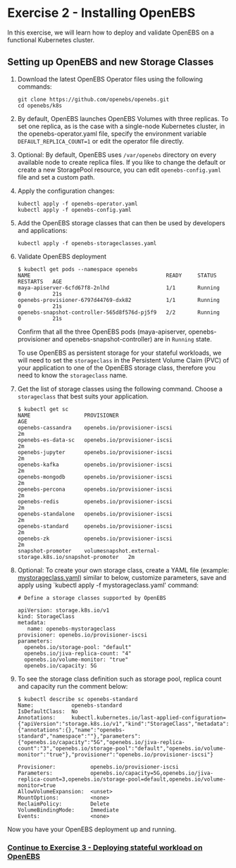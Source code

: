 # Exercise 2 - Installing OpenEBS

In this exercise, we will learn how to deploy and validate OpenEBS on a functional Kubernetes cluster.

## Setting up OpenEBS and new Storage Classes

1.  Download the latest OpenEBS Operator files using the following commands:

    ```
    git clone https://github.com/openebs/openebs.git
    cd openebs/k8s
    ```

2.  By default, OpenEBS launches OpenEBS Volumes with three replicas. To set one replica, as is the case with a single-node Kubernetes cluster, in the openebs-operator.yaml file, specify the environment variable `DEFAULT_REPLICA_COUNT=1` or edit the operator file directly.

3.  Optional: By default, OpenEBS uses `/var/openebs` directory on every available node to create replica files. If you like to change the default or create a new StoragePool resource, you can edit `openebs-config.yaml` file and set a custom path. 

4.  Apply the configuration changes:
    
    ```
    kubectl apply -f openebs-operator.yaml
    kubectl apply -f openebs-config.yaml
    ```

5.  Add the OpenEBS storage classes that can then be used by developers and applications:

    ```
    kubectl apply -f openebs-storageclasses.yaml
    ```

6.  Validate OpenEBS deployment

    ```
    $ kubectl get pods --namespace openebs
    NAME                                           READY     STATUS    RESTARTS   AGE
    maya-apiserver-6cfd67f8-2nlhd                  1/1       Running   0          21s
    openebs-provisioner-6797d44769-dxk82           1/1       Running   0          21s
    openebs-snapshot-controller-565d8f576d-pj5f9   2/2       Running   0          21s
    ```

    Confirm that all the three OpenEBS pods (maya-apiserver, openebs-provisioner and openebs-snapshot-controller) are in `Running` state.

    To use OpenEBS as persistent storage for your stateful workloads, we will need to set the `storageclass` in the Persistent Volume Claim (PVC) of your application to one of the OpenEBS storage class, therefore you need to know the `storageclass` name.

7.  Get the list of storage classes using the following command. Choose a `storageclass` that best suits your application.
    
    ```
    $ kubectl get sc
    NAME                 PROVISIONER                                                AGE
    openebs-cassandra    openebs.io/provisioner-iscsi                               2m
    openebs-es-data-sc   openebs.io/provisioner-iscsi                               2m
    openebs-jupyter      openebs.io/provisioner-iscsi                               2m
    openebs-kafka        openebs.io/provisioner-iscsi                               2m
    openebs-mongodb      openebs.io/provisioner-iscsi                               2m
    openebs-percona      openebs.io/provisioner-iscsi                               2m
    openebs-redis        openebs.io/provisioner-iscsi                               2m
    openebs-standalone   openebs.io/provisioner-iscsi                               2m
    openebs-standard     openebs.io/provisioner-iscsi                               2m
    openebs-zk           openebs.io/provisioner-iscsi                               2m
    snapshot-promoter    volumesnapshot.external-storage.k8s.io/snapshot-promoter   2m
    ```

8.  Optional: To create your own storage class, create a YAML file (example: [mystorageclass.yaml](mystorageclass.yaml)) similar to below, customize parameters, save and apply using `kubectl apply -f mystorageclass.yaml' command:
    
    ```
    # Define a storage classes supported by OpenEBS

    apiVersion: storage.k8s.io/v1
    kind: StorageClass
    metadata:
       name: openebs-mystorageclass
    provisioner: openebs.io/provisioner-iscsi
    parameters:
      openebs.io/storage-pool: "default"
      openebs.io/jiva-replica-count: "4"
      openebs.io/volume-monitor: "true"
      openebs.io/capacity: 5G
      ```

9.  To see the storage class definition such as storage pool, replica count and capacity run the comment below:
    
    ```
    $ kubectl describe sc openebs-standard
    Name:            openebs-standard
    IsDefaultClass:  No
    Annotations:     kubectl.kubernetes.io/last-applied-configuration={"apiVersion":"storage.k8s.io/v1","kind":"StorageClass","metadata":{"annotations":{},"name":"openebs-standard","namespace":""},"parameters":{"openebs.io/capacity":"5G","openebs.io/jiva-replica-count":"3","openebs.io/storage-pool":"default","openebs.io/volume-monitor":"true"},"provisioner":"openebs.io/provisioner-iscsi"}
    
    Provisioner:           openebs.io/provisioner-iscsi
    Parameters:            openebs.io/capacity=5G,openebs.io/jiva-replica-count=3,openebs.io/storage-pool=default,openebs.io/volume-monitor=true
    AllowVolumeExpansion:  <unset>
    MountOptions:          <none>
    ReclaimPolicy:         Delete
    VolumeBindingMode:     Immediate
    Events:                <none>
    ```
Now you have your OpenEBS deployment up and running.
   
### [Continue to Exercise 3 - Deploying stateful workload on OpenEBS](../exercise-3)
